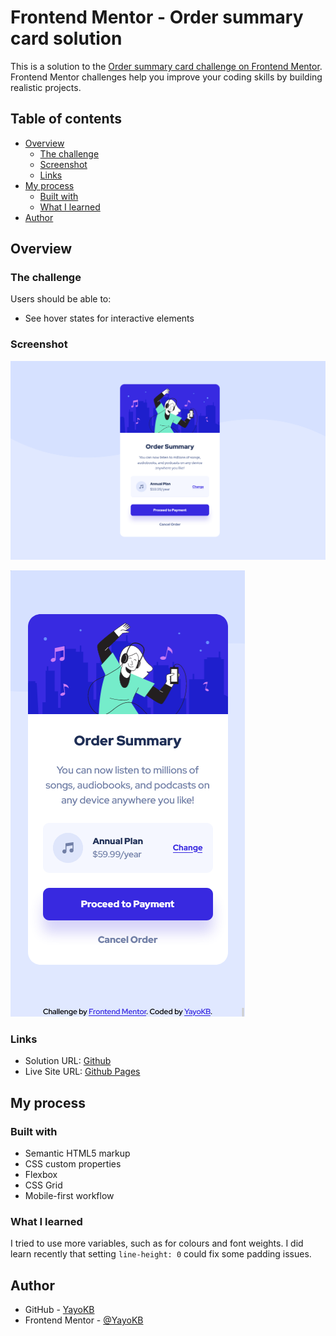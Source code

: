 # Frontend Mentor - Order summary card solution

This is a solution to the [Order summary card challenge on Frontend Mentor](https://www.frontendmentor.io/challenges/order-summary-component-QlPmajDUj). Frontend Mentor challenges help you improve your coding skills by building realistic projects.

## Table of contents

- [Overview](#overview)
  - [The challenge](#the-challenge)
  - [Screenshot](#screenshot)
  - [Links](#links)
- [My process](#my-process)
  - [Built with](#built-with)
  - [What I learned](#what-i-learned)
- [Author](#author)

## Overview

### The challenge

Users should be able to:

- See hover states for interactive elements

### Screenshot

![](./screenshot.jpg)

![](./screenshot-mobile.jpg)

### Links

- Solution URL: [Github](https://github.com/YayoKB/fem-order-summary-component)
- Live Site URL: [Github Pages](https://yayokb.github.io/fem-order-summary-component)

## My process

### Built with

- Semantic HTML5 markup
- CSS custom properties
- Flexbox
- CSS Grid
- Mobile-first workflow

### What I learned

I tried to use more variables, such as for colours and font weights. I did learn recently that setting `line-height: 0` could fix some padding issues.

## Author

- GitHub - [YayoKB](https://www.github.com/YayoKB)
- Frontend Mentor - [@YayoKB](https://www.frontendmentor.io/profile/YayoKB)

